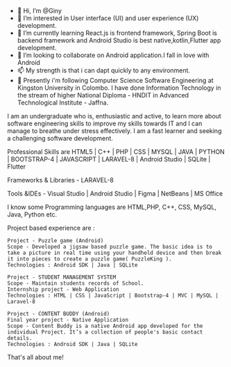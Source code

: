 - 👋 Hi, I’m @Giny 
- 👀 I’m interested in User interface (UI) and user experience (UX) development.
- 🌱 I’m currently learning React.js is frontend framework, Spring Boot is backend framework and Android Studio is best native,kotlin,Flutter app development.
- 💞️ I’m looking to collaborate on  Android application.I fall in love with Android
- 📫 My strength is that i can dapt quickly to any environment.
- 🌱 Presently i'm following Computer Science  Software Engineering at Kingston University in Colombo.
I have done Information Technology in the stream of higher National Diploma - HNDIT in Advanced Technological Institute - Jaffna. 

I am an undergraduate who is, enthusiastic and active, to learn more about software engineering skills to improve my skills towards IT and I can manage to breathe under stress effectively. 
I am a fast learner and seeking a challenging software development.


Professional Skills are HTML5 | C++ | PHP | CSS | MYSQL | JAVA | PYTHON | BOOTSTRAP-4 | JAVASCRIPT | LARAVEL-8 | Android Studio | SQLite | Flutter

Frameworks & Libraries - LARAVEL-8 

Tools &IDEs - Visual Studio | Android Studio | Figma | NetBeans | MS Office

I know some Programming languages are HTML,PHP, C++, CSS, MySQL, Java, Python etc.

Project based experience are : 

    Project - Puzzle game (Android)
    Scope - Developed a jigsaw based puzzle game. The basic idea is to take a picture in real time using your handheld device and then break it into pieces to create a puzzle game( PuzzleKing ).
    Technologies : Android SDK | Java | SQLite
    
    Project - STUDENT MANAGEMENT SYSTEM
    Scope - Maintain students records of School.
    Internship project - Web Application
    Technologies : HTML | CSS | JavaScript | Bootstrap-4 | MVC | MySQL | Laravel-8
    
    Project - CONTENT BUDDY (Android)
    Final year project - Native Application
    Scope - Content Buddy is a native Android app developed for the individual Project. It’s a collection of people's basic contact details.
    Technologies : Android SDK | Java | SQLite

That's all about me!

<!---
sreeginy/sreeginy is a ✨ special ✨ repository because its `README.md` (this file) appears on your GitHub profile.
You can click the Preview link to take a look at your changes.
--->
